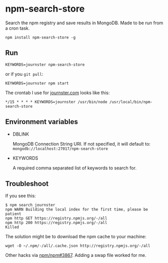 # npm-search-store

Search the npm registry and save results in MongoDB. Made to be run from a cron task.

    npm install npm-search-store -g
    
## Run

    KEYWORDS=journster npm-search-store

or if you `git pull`:

    KEYWORDS=journster npm start
    
The crontab I use for [journster.com](http://www.journster.com) looks like this:

    */15 * * * * KEYWORDS=journster /usr/bin/node /usr/local/bin/npm-search-store
  
## Environment variables

- DBLINK

  MongoDB Connection String URI.
  If not specified, it will default to: `mongodb://localhost:27017/npm-search-store`

- KEYWORDS 

  A required comma separated list of keywords to search for.

## Troubleshoot

If you see this:
  
    $ npm search journster
    npm WARN Building the local index for the first time, please be patient
    npm http GET https://registry.npmjs.org/-/all
    npm http 200 https://registry.npmjs.org/-/all
    Killed

The solution might be to download the npm cache to your machine:

    wget -O ~/.npm/-/all/.cache.json http://registry.npmjs.org/-/all

Other hacks via [npm/npm#3867](https://github.com/npm/npm/issues/3867).
Adding a swap file worked for me.
